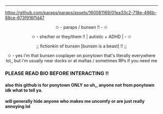 ---
https://github.com/paraps/paraps/assets/160081169/01ea33c2-718e-496b-88ce-673f916f1d47
<p align="center">
✩ - paraps / bunsen !! - ✩
</p>
<p align="center">
✩ - she/her or they/them !! | autistic + ADHD | - ✩
<p align="center">
;; fictionkin of bunsen [bunsen is a beast] !! ;;
</p>
<p align="center">
✩ - yes i'm that bunsen cosplayer on ponytown that's literally everywhere lol,, but i'm usually near docks or at mafias / sometimes RPs if you need me
</p>


### PLEASE READ BIO BEFORE INTERACTING !!
#### also this github is for ponytown ONLY so uh,, anyone not from ponytown idk what to tell ya.
#### will generally hide anyone who makes me uncomfy or are just really annoying lol
